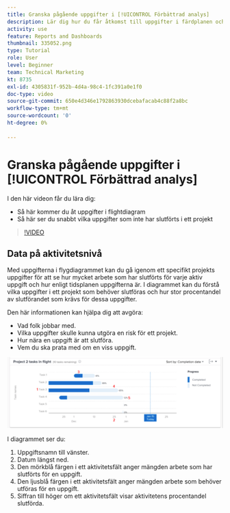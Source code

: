 ```yaml
---
title: Granska pågående uppgifter i [!UICONTROL Förbättrad analys]
description: Lär dig hur du får åtkomst till uppgifter i färdplanen och hur du snabbt ser vilka uppgifter som inte har slutförts i ett projekt, allt i Workfront.
activity: use
feature: Reports and Dashboards
thumbnail: 335052.png
type: Tutorial
role: User
level: Beginner
team: Technical Marketing
kt: 8735
exl-id: 4305831f-952b-4d4a-98c4-1fc391a0e1f0
doc-type: video
source-git-commit: 650e4d346e1792863930dcebafacab4c88f2a8bc
workflow-type: tm+mt
source-wordcount: '0'
ht-degree: 0%

---
```


# Granska pågående uppgifter i [!UICONTROL Förbättrad analys]

I den här videon får du lära dig:

* Så här kommer du åt uppgifter i flightdiagram
* Så här ser du snabbt vilka uppgifter som inte har slutförts i ett projekt

>[!VIDEO](https://video.tv.adobe.com/v/335052/?quality=12&learn=on)

## Data på aktivitetsnivå

Med uppgifterna i flygdiagrammet kan du gå igenom ett specifikt projekts uppgifter för att se hur mycket arbete som har slutförts för varje aktiv uppgift och hur enligt tidsplanen uppgifterna är. I diagrammet kan du förstå vilka uppgifter i ett projekt som behöver slutföras och hur stor procentandel av slutförandet som krävs för dessa uppgifter.

Den här informationen kan hjälpa dig att avgöra:

* Vad folk jobbar med.
* Vilka uppgifter skulle kunna utgöra en risk för ett projekt.
* Hur nära en uppgift är att slutföra.
* Vem du ska prata med om en viss uppgift.

![En bild som visar uppgifter i ett flightdiagram med siffror i områden som beskrivs i punkterna nedan](assets/section-2-11.png)

I diagrammet ser du:

1. Uppgiftsnamn till vänster.
1. Datum längst ned.
1. Den mörkblå färgen i ett aktivitetsfält anger mängden arbete som har slutförts för en uppgift.
1. Den ljusblå färgen i ett aktivitetsfält anger mängden arbete som behöver utföras för en uppgift.
1. Siffran till höger om ett aktivitetsfält visar aktivitetens procentandel slutförda.
